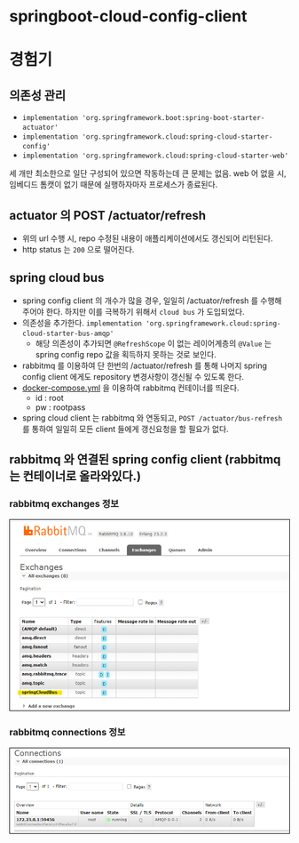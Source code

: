 # springboot-cloud-config-client

# 경험기
## 의존성 관리
* `implementation 'org.springframework.boot:spring-boot-starter-actuator'`
* `implementation 'org.springframework.cloud:spring-cloud-starter-config'`
* `implementation 'org.springframework.cloud:spring-cloud-starter-web'`

세 개만 최소한으로 일단 구성되어 있으면 작동하는데 큰 문제는 없음. web 어 없을 시, 임베디드 톰캣이 없기 때문에 실행하자마자 프로세스가 종료된다.

## actuator 의 POST /actuator/refresh 
* 위의 url 수행 시, repo 수정된 내용이 애플리케이션에서도 갱신되어 리턴된다. 
* http status 는 `200` 으로 떨어진다.

## spring cloud bus
* spring config client 의 개수가 많을 경우, 일일히 /actuator/refresh 를 수행해주어야 한다. 하지만 이를 극복하기 위해서 `cloud bus` 가 도입되었다.
* 의존성을 추가한다. `implementation 'org.springframework.cloud:spring-cloud-starter-bus-amqp'`
    * 해당 의존성이 추가되면 `@RefreshScope` 이 없는 레이어계층의 `@Value` 는 spring config repo 값을 획득하지 못하는 것로 보인다. 
* rabbitmq 를 이용하여 단 한번의 /actuator/refresh 를 통해 나머지 spring config client 에게도 repository 변경사항이 갱신될 수 있도록 한다.
* [docker-compose.yml](../docker/rabbitmq/docker-compose.yml) 을 이용하여 rabbitmq 컨테이너를 띄운다.
    * id : root
    * pw : rootpass
* spring cloud client 는 rabbitmq 와 연동되고, `POST /actuator/bus-refresh` 를 통하여 일일히 모든 client 들에게 갱신요청을 할 필요가 없다. 

## rabbitmq 와 연결된 spring config client (rabbitmq 는 컨테이너로 올라와있다.)
### rabbitmq exchanges 정보
<img src="../images/2020_01_22_rabbitm_exchanges.png" width="600" style="border: 1px solid black;" />

### rabbitmq connections 정보
<img src="../images/2020_01_22_rabbitm_connections.png" width="600" style="border: 1px solid black;" /> 
